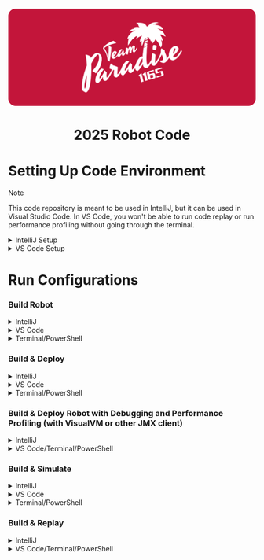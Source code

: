 <div align="center">

![FRC 1165 - Team Paradise Banner](/images/banner.png)
# 2025 Robot Code

</div>

# Setting Up Code Environment

> [!NOTE]
> This code repository is meant to be used in IntelliJ, but it can be used in Visual Studio Code. In VS Code, you won't be able to run code replay or run performance profiling without going through the terminal.

<details>
<summary>IntelliJ Setup</summary>

1. Install [IntelliJ IDEA Community Edition (free) or IntelliJ IDEA Ultimate (paid, free through GitHub Student Developer Pack)](https://www.jetbrains.com/idea/download). Make sure you have the latest version of WPILib 2025 installed as well.
2. Add the [FRC IntelliJ plugin](https://plugins.jetbrains.com/plugin/9405-frc). This can be installed in the IDE directly by going through File -> Settings -> Plugins.
3. Clone this repository using your favorite Git client, and open it in IntelliJ.
4. Go to File -> Project Structure, and hit the "Edit" button next to SDK. Press the "plus" icon, press "Add JDK from disk...", and go to the directory "C:\Users\Public\wpilib\2025\jdk" and add it. This ensures that we are using the officially supported JDK version from WPILib, to hopefully minimize issues.
5. Run the "Build Robot" run configuration once, just to make sure that you've downloaded all dependencies.
6. (Optional) Add the [google-java-format plugin](https://plugins.jetbrains.com/plugin/8527-google-java-format) for proper code formatting, or, just let spotless handle it when building.
7. (Optional) You should see a prompt in the bottom right corner of IntelliJ asking you to enable google-java-format, if so, click "Enable for this project". If not, go to "File -> Settings -> google-java-format settings", and enable it.
</details>
<details>
<summary>VS Code Setup</summary>

1. Install the latest version of [WPILib](https://github.com/wpilibsuite/allwpilib/releases) and it's built-in version of VS Code.
2. Clone this repository using your favorite Git client, and open it in VS Code.
3. Build the project once to make sure that all dependencies have been downloaded.
4. (Optional) Add the [google-java-format extension](https://marketplace.visualstudio.com/items?itemName=JoseVSeb.google-java-format-for-vs-code) through VS Code's built in extension manager.
5. (Optional) When/if you format code for the first time, make sure you select "Google Java Format for VS Code". Or, don't format, and just let spotless handle it when building.
</details>

# Run Configurations
### Build Robot
<details>
<summary>IntelliJ</summary>

Just run the "Build Robot" run configuration by selecting it and hitting the play button.
</details>
<details>
<summary>VS Code</summary>

Open the Command Palette (Ctrl+Shift+P) and type ```WPILib: Build Robot Code```.
</details>
<details>
<summary>Terminal/PowerShell</summary>

Open the project folder in a Unix terminal or PowerShell, and run ```gradlew build```.
</details>

### Build & Deploy
<details>
<summary>IntelliJ</summary>

Just run the "Build & Deploy" run configuration by selecting it and hitting the play button.
</details>
<details>
<summary>VS Code</summary>

Open the Command Palette (Ctrl+Shift+P) and type ```WPILib: Deploy Robot Code```. Or, use the keyboard shortcut "Shift+F5".
</details>
<details>
<summary>Terminal/PowerShell</summary>

Open the project folder in a Unix terminal or PowerShell, and run ```gradlew deploy```.
</details>

### Build & Deploy Robot with Debugging and Performance Profiling (with VisualVM or other JMX client)
<details>
<summary>IntelliJ</summary>

Just run the "Build & Deploy Robot with Debugging and Performance Profiling" run configuration by selecting it and hitting the play button. Use IntelliJ's built-in debugger and some JMX client for performance profiling.
</details>
<details>
<summary>VS Code/Terminal/PowerShell</summary>

Open the project folder in a Unix terminal or PowerShell, and run ```gradlew deploy -PprofilingMode -PdebugMode=true```. Use any Java debugger and some JMX client for performance profiling.
</details>

### Build & Simulate
<details>
<summary>IntelliJ</summary>

Just run the "Build & Simulate" run configuration by selecting it and hitting the play button. The Glass "simgui" will open by default, but you can also use Driver Station.
</details>
<details>
<summary>VS Code</summary>

Open the Command Palette (Ctrl+Shift+P) and type ```WPILib: Simulate Robot Code```. Or, use the keyboard shortcut "Shift+F5". You can select between "simgui", Driver Station, or both.
</details>
<details>
<summary>Terminal/PowerShell</summary>

Open the project folder in a Unix terminal or PowerShell, and run ```gradlew simulateJava```.
</details>

### Build & Replay
<details>
<summary>IntelliJ</summary>

Just run the "Build & Replay" run configuration by selecting it and hitting the play button. Use [AdvantageScope](https://github.com/Mechanical-Advantage/AdvantageScope) to load and replay any log files.
</details>
<details>
<summary>VS Code/Terminal/PowerShell</summary>

Open the project folder in a Unix terminal or PowerShell, and run ```gradlew simulateJava -PreplayMode```. Use [AdvantageScope](https://github.com/Mechanical-Advantage/AdvantageScope) to load and replay any log files.
</details>
